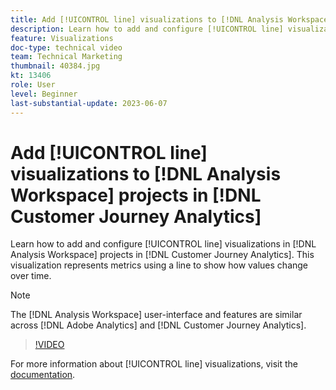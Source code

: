 ```yaml
---
title: Add [!UICONTROL line] visualizations to [!DNL Analysis Workspace] projects
description: Learn how to add and configure [!UICONTROL line] visualizations to [!DNL Analysis Workspace] projects in [!DNL Customer Journey Analytics].
feature: Visualizations
doc-type: technical video
team: Technical Marketing
thumbnail: 40384.jpg
kt: 13406
role: User
level: Beginner
last-substantial-update: 2023-06-07
---
```

# Add [!UICONTROL line] visualizations to [!DNL Analysis Workspace] projects in [!DNL Customer Journey Analytics]

Learn how to add and configure [!UICONTROL line] visualizations in [!DNL Analysis Workspace] projects in [!DNL Customer Journey Analytics]. This visualization represents metrics using a line to show how values change over time.

>[!NOTE]
>
>The [!DNL Analysis Workspace] user-interface and features are similar across [!DNL Adobe Analytics] and [!DNL Customer Journey Analytics].

>[!VIDEO](https://video.tv.adobe.com/v/40384/?quality=12&learn=on)

For more information about [!UICONTROL line] visualizations, visit the [documentation](https://experienceleague.adobe.com/docs/analytics-platform/using/cja-workspace/visualizations/line.html).
